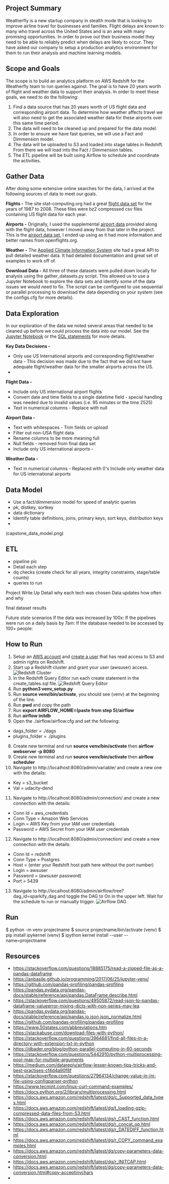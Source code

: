 
## Project Summary
Weatherfly is a new startup company in stealth mode that is looking to improve airline travel for businesses and families. Flight delays are known to many who travel across the United States and is an area with many promising opportunities. In order to prove out their business model they need to be able to reliably predict when delays are likely to occur. They have asked our company to setup a production analytics environment for them to run their analysis and machine learning models.

## Scope and Goals
The scope is to build an analytics platform on AWS Redshift for the Weatherfly team to run queries against. The goal is to have 20 years worth of flight and weather data to support their analysis. In order to meet these goals, we need to do the following:
1. Find a data source that has 20 years worth of US flight data and corresponding airport data. To determine how weather affects travel we will also need to get the associated weather data for these airports over this same time period.
2. The data will need to be cleaned up and prepared for the data model.
3. In order to ensure we have fast queries, we will use a Fact and Dimmension model.
4. The data will be uploaded to S3 and loaded into stage tables in Redshift. From there we will load into the Fact / Dimmension tables.
5. The ETL pipeline will be built using Airflow to schedule and coordinate the activities.

## Gather Data
After doing some extensive online searches for the data, I arrived at the following sources of data to meet our goals. 

**Flights -** The site stat-computing.org had a great [flight data set](http://stat-computing.org/dataexpo/2009/the-data.html) for the years of 1987 to 2008. These files were bz2 compressed csv files containing US flight data for each year.

**Airports -** Originally, I used the supplemental [airport data](http://stat-computing.org/dataexpo/2009/supplemental-data.html) provided along with the flight data, however I moved away from that later in the project. This is the [airport data set](https://openflights.org/data.html#airport), I ended up using as it had more information and better names from openflights.org. 

**Weather -**
The [Applied Climate Information System](http://www.rcc-acis.org/docs_webservices.html) site had a great API to pull detailed weather data. It had detailed documentation and great set of examples to work off of. 

**Download Data -** All three of these datasets were pulled down locally for analysis using the gather_datasets.py script. This allowed us to use a Jupyter Notebook to explore the data sets and identify some of the data issues we would need to fix. The script can be configured to use sequential or parallel processing to download the data depending on your system (see the configs.cfg for more details).

## Data Exploration
In our exploration of the data we noted several areas that needed to be cleaned up before we could process the data into our model. See the [Jupyter Notebook]() or the [SQL statements]() for more details.

**Key Data Decisions -**
 * Only use US International airports and corresponding flight/weather data - This decision was made due to the fact that we did not have adequate flight/weather data for the smaller airports across the US.
 * 

**Flight Data -**
 * Include only US international airport flights
 * Convert date and time fields to a single datetime field - special handling was needed due to invalid values (i.e. 95 minutes or the time 2525)
 * Text in numerical columns - Replace with null
 
**Airport Data -**
 * Text with whitespaces - Trim fields on upload
 * Filter out non-USA flight data
 * Rename columns to be more meaning full
 * Null fields - removed from final data set
 * Include only US international airports - 

**Weather Data -**
 * Text in numerical columns - Replaced with 0's
 Include only weather data for US international airports
  
## Data Model
* Use a fact/dimmension model for speed of analytic queries
* pk, distkey, sortkey
* data dictionary
* Identify table definitions, joins, primary keys, sort keys, distribution keys
* 
(capstone_data_model.png)

## ETL
* pipeline pic
* Detail each step
* dq checks (create check for all years, integrity constraints, stage/table counts)
* queries to run

Project Write Up
Detail why each tech was chosen
Data updates how often and why

final dataset results

Future state scenarios
If the data was increased by 100x:
If the pipelines were run on a daily basis by 7am:
If the database needed to be accessed by 100+ people:





## How to Run
1. Setup an [AWS account](https://aws.amazon.com/premiumsupport/knowledge-center/create-and-activate-aws-account/) and [create a user](https://docs.aws.amazon.com/IAM/latest/UserGuide/getting-started_create-admin-group.html) that has read access to S3 and admin rights on Redshift.
2. Start up a Redshift cluster and grant your user (awsuser) access.
![Redshift Cluster](AWS_Cluster.png)
3. In the Redshift Query Editor run each create statement in the create_tables.sql file.
![Redshift Query Editor](Create_Tables.png)
3. Run **python3 venv_setup.py**
4. Run **source venv/bin/activate**, you should see (venv) at the beginning of the line.
5. Run **pwd** and copy the path
6. Run **export AIRFLOW_HOME=(paste from step 5)/airflow**
7. Run **airflow initdb**
7. Open the ./airflow/airflow.cfg and set the following:
  * dags_folder = ./dags
  * plugins_folder = ./plugins
8. Create new terminal and run **source venv/bin/activate** then **airflow webserver -p 8080**
9. Create new terminal and run **source venv/bin/activate** then **airflow scheduler**
10. Navigate to http://localhost:8080/admin/variable/ and create a new one with the details:
  * Key = s3_bucket
  * Val = udacity-dend
11. Navigate to http://localhost:8080/admin/connection/ and create a new connection with the details:
  * Conn Id = aws_credentials
  * Conn Type = Amazon Web Services
  * Login = AWS Key from your IAM user credentials
  * Password = AWS Secret from your IAM user credentials
12. Navigate to http://localhost:8080/admin/connection/ and create a new connection with the details:
  * Conn Id = redshift
  * Conn Type = Postgres
  * Host = (enter your Redshift host path here without the port number)
  * Login = awsuser
  * Password = (awsuser password)
  * Port = 5439
13. Navigate to http://localhost:8080/admin/airflow/tree?dag_id=sparkify_dag and toggle the DAG to On in the upper left. Wait for the schedule to run or manually trigger.
![Airflow DAG](Airflow_DAG.png)


## Run
$ python -m venv projectname
$ source projectname/bin/activate
(venv) $ pip install ipykernel
(venv) $ ipython kernel install --user --name=projectname

## Resources
* https://stackoverflow.com/questions/18885175/read-a-zipped-file-as-a-pandas-dataframe
* https://anbasile.github.io/programming/2017/06/25/jupyter-venv/
* https://github.com/pandas-profiling/pandas-profiling
* https://pandas.pydata.org/pandas-docs/stable/reference/api/pandas.DataFrame.describe.html
* https://stackoverflow.com/questions/49505872/read-json-to-pandas-dataframe-valueerror-mixing-dicts-with-non-series-may-lea
* https://pandas.pydata.org/pandas-docs/stable/reference/api/pandas.io.json.json_normalize.html
* https://github.com/pandas-profiling/pandas-profiling
* https://www.50states.com/abbreviations.htm
* https://stackabuse.com/download-files-with-python/
* https://stackoverflow.com/questions/3964681/find-all-files-in-a-directory-with-extension-txt-in-python
* https://dbader.org/blog/python-parallel-computing-in-60-seconds
* https://stackoverflow.com/questions/5442910/python-multiprocessing-pool-map-for-multiple-arguments
* https://medium.com/datareply/airflow-lesser-known-tips-tricks-and-best-practises-cf4d4a90f8f
* https://stackoverflow.com/questions/27964134/change-value-in-ini-file-using-configparser-python
* https://www.tecmint.com/linux-curl-command-examples/
* https://docs.python.org/2/library/multiprocessing.html
* https://docs.aws.amazon.com/redshift/latest/dg/c_Supported_data_types.html
* https://docs.aws.amazon.com/redshift/latest/dg/t_loading-gzip-compressed-data-files-from-S3.html
* https://docs.aws.amazon.com/redshift/latest/dg/r_CAST_function.html
* https://docs.aws.amazon.com/redshift/latest/dg/r_concat_op.html
* https://docs.aws.amazon.com/redshift/latest/dg/r_DATEDIFF_function.html
* https://docs.aws.amazon.com/redshift/latest/dg/r_COPY_command_examples.html
* https://docs.aws.amazon.com/redshift/latest/dg/copy-parameters-data-conversion.html
* https://docs.aws.amazon.com/redshift/latest/dg/r_INITCAP.html
* https://docs.aws.amazon.com/redshift/latest/dg/copy-parameters-data-conversion.html#copy-acceptinvchars
*
